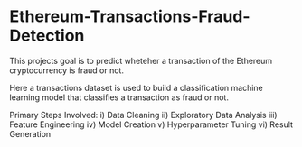 # Ethereum-Transactions-Fraud-Detection

This projects goal is to predict wheteher a transaction of the Ethereum cryptocurrency is fraud or not.

Here a transactions dataset is used to build a classification machine learning model that classifies a transaction as fraud or not.

Primary Steps Involved:
i) Data Cleaning
ii) Exploratory Data Analysis
iii) Feature Engineering
iv) Model Creation
v) Hyperparameter Tuning
vi) Result Generation
